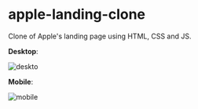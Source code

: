 # apple-landing-clone
Clone of Apple's landing page using HTML, CSS and JS.

**Desktop**:

![deskto](https://user-images.githubusercontent.com/87072411/201284303-67cb9cda-3bd6-4278-aabe-2d64d67fe480.gif)


**Mobile**:

![mobile](https://user-images.githubusercontent.com/87072411/201287387-c4da366e-f06b-467e-b935-5ac767f68a56.gif)
